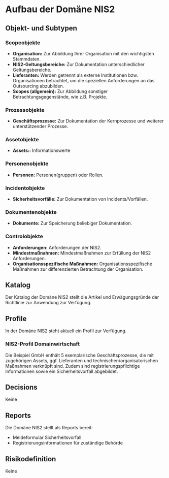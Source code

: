 # Aufbau der Domäne NIS2

## Objekt- und Subtypen

### Scopeobjekte

- **Organisation:** Zur Abbildung Ihrer Organisation mit den wichtigsten Stammdaten.
- **NIS2-Geltungsbereiche:** Zur Dokumentation unterschiedlicher Geltungsbereiche.
- **Lieferanten:** Werden getrennt als externe Institutionen bzw. Organisationen betrachtet, um die speziellen Anforderungen an das Outsourcing abzubilden.
- **Scopes (allgemein):** Zur Abbildung sonstiger Betrachtungsgegenstände, wie z.B. Projekte.

### Prozessobjekte

- **Geschäftsprozesse:** Zur Dokumentation der Kernprozesse und weiterer unterstützender Prozesse.

### Assetobjekte

- **Assets::** Informationswerte

### Personenobjekte

- **Personen:** Personen(gruppen) oder Rollen.

### Incidentobjekte

- **Sicherheitsvorfälle:** Zur Dokumentation von Incidents/Vorfällen.

### Dokumentenobjekte

- **Dokumente:** Zur Speicherung beliebiger Dokumentation.

### Controlobjekte

- **Anforderungen:** Anforderungen der NIS2.
- **Mindestmaßnahmen:** Mindestmaßnahmen zur Erfüllung der NIS2 Anforderungen.
- **Organisationsspezifische Maßnahmen:** Organisationsspezifische Maßnahmen zur differenzierten Betrachtung der Organisation.

## Katalog

Der Katalog der Domäne NIS2 stellt die Artikel und Erwägungsgründe der Richtlinie zur Anwendung zur Verfügung.

## Profile

In der Domäne NIS2 steht aktuell ein Profil zur Verfügung.

### NIS2-Profil Domainwirtschaft

Die Beispiel GmbH enthält 5 exemplarische Geschäftsprozesse, die mit zugehörigen Assets, ggf. Lieferanten und technischen/organisatorischen Maßnahmen verknüpft sind. Zudem sind registrierungspflichtige Informationen sowie ein Sicherheitsvorfall abgebildet.

## Decisions

Keine

## Reports

Die Domäne NIS2 stellt als Reports bereit:

- Meldeformular Sicherheitsvorfall
- Registrierungsinformationen für zuständige Behörde

## Risikodefinition

Keine
